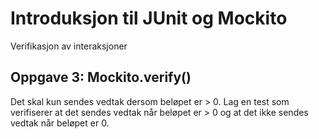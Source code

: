 # Introduksjon til JUnit og Mockito

Verifikasjon av interaksjoner

## Oppgave 3: Mockito.verify()

Det skal kun sendes vedtak dersom beløpet er > 0. Lag en test som verifiserer 
at det sendes vedtak når beløpet er > 0 og at det ikke sendes vedtak når beløpet er 0. 



